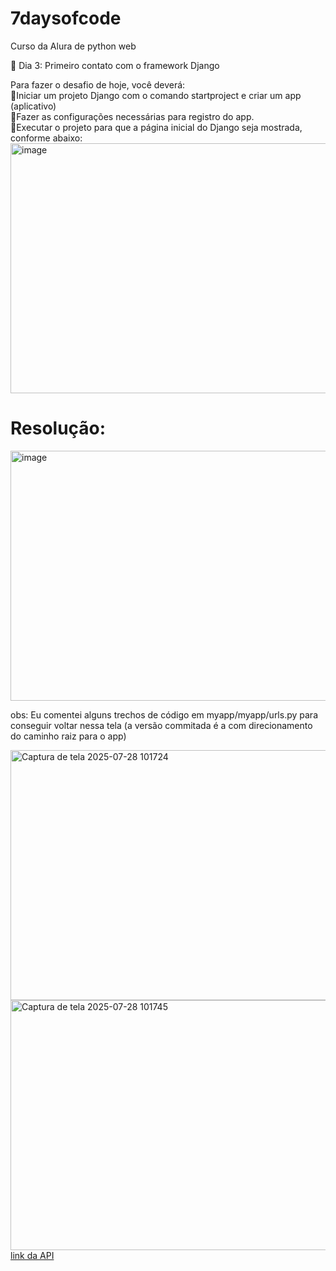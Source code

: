 # 7daysofcode
Curso da Alura de python web
<p>
  🔹 Dia 3: Primeiro contato com o framework Django <br>
  
  Para fazer o desafio de hoje, você deverá: <br>
  🔹Iniciar um projeto Django com o comando startproject e criar um app (aplicativo) <br>
  🔹Fazer as configurações necessárias para registro do app. <br>
  🔹Executar o projeto para que a página inicial do Django seja mostrada, conforme abaixo: <br>
  <img width="600" height="400" alt="image" src="https://github.com/user-attachments/assets/cbd184cd-3abf-4193-af7d-cdfe4e2cbf7f" />
</p>
<div>
  <h1>Resolução:</h1>
  <img width="600" height="400" alt="image" src="https://github.com/user-attachments/assets/d72cf9f1-d750-4a48-8d1d-8ae8bc679dc7" />
  <p>obs: Eu comentei alguns trechos de código em myapp/myapp/urls.py para conseguir voltar nessa tela (a versão commitada é a com direcionamento do caminho raiz para o app)</p>
  <img width="600" height="400" alt="Captura de tela 2025-07-28 101724" src="https://github.com/user-attachments/assets/989df0e0-465d-4ef2-a8d0-19a05c69c546" />
  <img width="600" height="400" alt="Captura de tela 2025-07-28 101745" src="https://github.com/user-attachments/assets/46b64412-c951-4922-a066-17fa860e21ee" />
</div>
<a href="https://last-airbender-api.fly.dev/" target="_blank">link da API</a>
